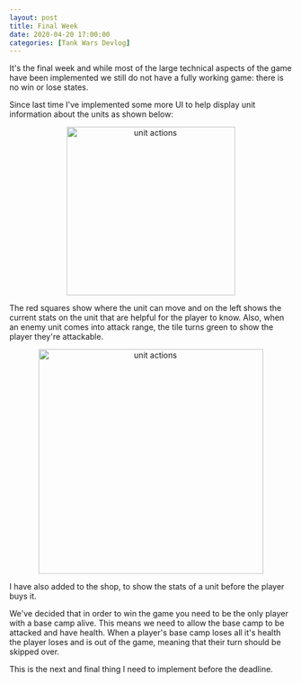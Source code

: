 ```yaml
---
layout: post
title: Final Week
date: 2020-04-20 17:00:00
categories: [Tank Wars Devlog]
---
```


It's the final week and while most of the large technical aspects of the game have been implemented we still do not have a fully working game: there is no win or lose states. 

Since last time I've implemented some more UI to help display unit information about the units as shown below:

<center>
    <img src="{{ site.baseurl }}/assets/TankWars/units_ui_stats.png" alt="unit actions" style="height: 300px;" />
</center>

The red squares show where the unit can move and on the left shows the current stats on the unit that are helpful for the player to know. Also, when an enemy unit comes into attack range, the tile turns green to show the player they're attackable.

<center>
    <img src="{{ site.baseurl }}/assets/TankWars/shop_ui_stats.png" alt="unit actions" style="height: 400px;" />
</center>

I have also added to the shop, to show the stats of a unit before the player buys it. 

We've decided that in order to win the game you need to be the only player with a base camp alive. This means we need to allow the base camp to be attacked and have health. When a player's base camp loses all it's health the player loses and is out of the game, meaning that their turn should be skipped over. 

This is the next and final thing I need to implement before the deadline.